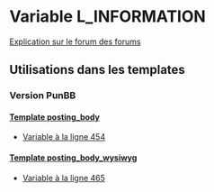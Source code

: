 # Variable L_INFORMATION
[Explication sur le forum des forums](http://forum.forumactif.com/t294113-listing-des-variables#L_INFORMATION)

## Utilisations dans les templates

### Version PunBB

#### [Template posting_body](punbb/posting_body.md)
* [Variable à la ligne 454](../punbb/posting_body.tpl#L454)

#### [Template posting_body_wysiwyg](punbb/posting_body_wysiwyg.md)
* [Variable à la ligne 465](../punbb/posting_body_wysiwyg.tpl#L465)